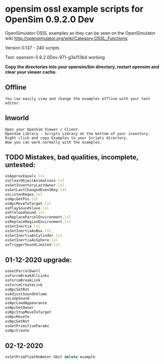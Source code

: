 # opensim ossl example scripts for OpenSim 0.9.2.0 Dev

OpenSimulator OSSL examples as they can be seen on the OpenSimulator wiki http://opensimulator.org/wiki/Category:OSSL_Functions

Version 0.137 - 240 scripts

Test: opensim-0.9.2.0Dev-971-g3e113b4 working

**Copy the directories into your opensim/bin directory, restart opensim and clear your viewer cache.**

## Offline
    You can easily view and change the examples offline with your text editor.

## Inworld
    Open your OpenSim Viewer / Client.
    OpenSim Library - Scripts Library at the bottom of your inventory.
    Right click and copy Examples to your Scripts directory.
    Now you can work normally with the examples.

## TODO Mistakes, bad qualities, incomplete, untested:

```javascript
osApproxEquals.lsl
osClearObjectAnimations.lsl
osGetInventoryLastOwner.lsl
osGetLastChangedEventKey.lsl
osListenRegex.lsl
osNpcGetPos.lsl
osNpcMoveToTarget.lsl
osPlaySoundSlave.lsl
osPreloadSound.lsl
osReplaceParcelEnvironment.lsl
osReplaceRegionEnvironment.lsl
osSetInertia.lsl
osSetInertiaAsBox.lsl
osSetInertiaAsCylinder.lsl
osSetInertiaAsSphere.lsl
osTriggerSoundLimited.lsl
```


## 01-12-2020 upgrade:
```javascript
osGetParcelDwell
osForceBreakAllLinks
osForceBreakLink
osForceCreateLink
osNpcSetRot
osAdjustSoundVolume
osLoopSound
osNpcLoadAppearance
osNpcGetOwner
osNpcStopMoveToTarget
osNpcMoveTo
osNpcGetRot
osGetPrimitiveParams
osNpcCreate
```

## 02-12-2020
```javascript
osSetPrimFloatOnWater Ubit delete example
```
